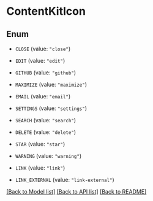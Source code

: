 # ContentKitIcon

## Enum


* `CLOSE` (value: `"close"`)

* `EDIT` (value: `"edit"`)

* `GITHUB` (value: `"github"`)

* `MAXIMIZE` (value: `"maximize"`)

* `EMAIL` (value: `"email"`)

* `SETTINGS` (value: `"settings"`)

* `SEARCH` (value: `"search"`)

* `DELETE` (value: `"delete"`)

* `STAR` (value: `"star"`)

* `WARNING` (value: `"warning"`)

* `LINK` (value: `"link"`)

* `LINK_EXTERNAL` (value: `"link-external"`)


[[Back to Model list]](../README.md#documentation-for-models) [[Back to API list]](../README.md#documentation-for-api-endpoints) [[Back to README]](../README.md)


